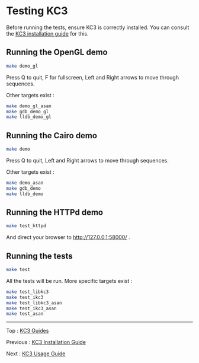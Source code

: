 # Testing KC3

Before running the tests, ensure KC3 is correctly installed.
You can consult the [KC3 installation guide](INSTALL.md) for this.


## Running the OpenGL demo
```sh
make demo_gl
```

Press Q to quit, F for fullscreen, Left and Right arrows to move
through sequences.

Other targets exist :
```sh
make demo_gl_asan
make gdb_demo_gl
make lldb_demo_gl
```

## Running the Cairo demo
```sh
make demo
```

Press Q to quit, Left and Right arrows to move through sequences.

Other targets exist :
```sh
make demo_asan
make gdb_demo
make lldb_demo
```

## Running the HTTPd demo
```sh
make test_httpd
```

And direct your browser to http://127.0.0.1:58000/ .


## Running the tests
```sh
make test
```

All the tests will be run. More specific targets exist :
```sh
make test_libkc3
make test_ikc3
make test_libkc3_asan
make test_ikc3_asan
make test_asan
```

---

Top : [KC3 Guides](./)

Previous : [KC3 Installation Guide](3.1_Install)

Next : [KC3 Usage Guide](3.3_Usage)

